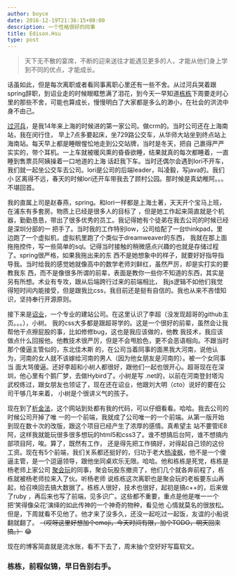 ```yaml
---
author: boyce 
date: 2016-12-19T21:36:15+08:00
description: 一个性格很好的同事 
title: Edison.Hsu 
type: post
---
```


> 天下无不散的宴席，不断的迎来送往才能遇见更多的人，才能从他们身上学到不同的优点，才能成长。

话虽如此，但是每次离职或者看同事离职心里还有一些不舍。从过河兵哭着跟spring辞职，到诏业走的时候眼眶憋满了泪花，到今天一早知道[栋栋](https://github.com/Edison-Hsu)下周要走时心里的那些不舍，可能也算成长，慢慢明白了大家都是多么的渺小，在社会的洪流中身不由己。

[过河兵](http://www.elitecrm.com/)，是我14年来上海的时候进的第一家公司。做crm的。当时公司还在上海南站，我在闵行住，
早上7点多要起床，坐729路公交车，从华师大站坐到终点站上海南站。每天早上都是睡眼惺忪地走到公交站牌，当时是冬天，把自
己裹得严严实实的，带个耳机。一上车就被暖风熏的昏昏欲睡，结果就真的每次都睡着，一直睡到售票员阿姨操着一口地道的上海
话赶我下车。当时还偶尔会遇到lori不开车，我们就一起坐公交车去公司。lori是公司的后端leader，叫凌毅，写java的。我们小
区离得不远，春天的时候lori还开车带我去了顾村公园。那时候是真幼稚阿。。。不堪回首。

我的直属上司是赵春燕，spring。和lori一样都是上海土著，天天开个宝马上班，在浦东有多套房。物质上已经是很多人的目标了
，但是她工作起来简直就是个机器，勤勤恳恳，带出了很多优秀的员工。我记得她有个徒弟在我去公司的时候已经是深圳分部的一
把手了。当时我的工作特别low，公司给配了一台thinkpad，里边跑了一个虚拟机，虚拟机里跑了个类似于dreamweaver的东西，
我就在那上面拖拖控件，写一些简单的sql。记得当时接触的稍微感点兴趣的也就是存储过程了。spring很严格，如果我拖出来的东
西不是她想象中的样子，就要好好指导指导我。当时给我的感觉她就像高中的数学老师刘鲜红，虽然严厉，却是实打实的要教我东
西，而不是像很多所谓的前辈，表面是教你一些你不知道的东西，其实是另有所想。术业有专攻，跟从后端跨行过来的前端相比，
我js逻辑不如他们我觉得短时间内能接受，但是跟我比css，我目前还是挺有自信的。我也从来不吝惜知识，坚持奉行开源原则。

接下来是[诏业](http://www.zhaoyee.cn)，一个专业的建站公司。在这里认识了李超（没发现超哥的github主页。。。），小树。
我的css大多都是跟超哥学的。这是一个很好的前辈，虽然会让我帮他干点擦屁股的事，比如修修bug，这也是我应该做的，他教
我技术，我应该做点什么回报他。他教技术很严厉，但是不会甩脸色，更不会恶语相向。不跟当时那个傻逼主管似的，东北佳木斯
的，在公司当着同事的面黑我大河南，说他认为，河南的女人就不该嫁给河南的男人（因为他女朋友是河南的）。被一个女同事当
面大骂傻逼。还好李超和小树人都很好，跟他们一起也很开心。超哥现在在深圳，他心里有个鹅厂梦，去做Hybird了。小树是写
.net的，以前在河南登封塔沟武校练过，跟女朋友也领证了，现在还在诏业，他跟刘大明（cto）说好的要在公司干够几年来着，
小树是个很讲义气的孩子。

现在到了[析金法](http://www.xijinfa.com)，这个网站到处都有我的代码，可以仔细看看。哈哈。我去公司的时候公司开掉了唯
一的一个前端，我就成了公司唯一的一个前端。从第一版开始到现在数十次的改版，跟这个项目已经产生了浓厚的感情。真希望主
站不要管IE8阿，这样我就能玩很多很多想玩的html5和css3了。谁不想搞后台阿，谁不想搞内部项目阿，唉。算了，既然有工作，
还是得先把工作搞好，对得起自己领的这份工资。现在有5个前端，我们关系都还挺好的，归功于老大[杨凌枫](https://www.github.com/zerob13)，他不是一个傻逼主管，是一个逗逼领导，跟他坐同桌欢乐无限。哈哈。他和栋栋是死党，栋栋是杨老师上家公司
[聚会玩](http://www.juhuiwan.cn)的同事，聚会玩股东撤资了，他们几个就各奔前程了，栋栋就被杨老师拉来入了伙。听杨老师
说栋栋这次离职也是聚会玩的老板要东山再起，给召唤回去搞大数据了。栋栋人很好，技术也很好，起初是搞c++的，后来做了ruby
，再后来也写了前端，见多识广。这些都不重要，重点是他是唯一一个把‘笑得像朵花’演绎的如此传神的一个神奇的物种，看见他
心情就莫名的很放松。但是，下周就看不见他了。他才来了没多久，还没一起吃过一起饭，友谊的小船说翻就翻了。
~~（哎呀这里好想加个emoji，今天时间有限，加个TODO，明天回来搞。）~~ 😂

现在的博客简直就是流水账，看不下去了，周末抽个空好好写篇软文。

### 栋栋，前程似锦，早日告别右手。
